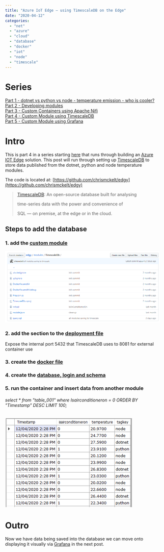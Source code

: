 ```yaml
---
title: "Azure IoT Edge – using TimescaleDB on the Edge"
date: "2020-04-12"
categories: 
  - "net"
  - "azure"
  - "cloud"
  - "database"
  - "docker"
  - "iot"
  - "node"
  - "timescale"
---
```


# Series

[Part 1 - dotnet vs python vs node - temperature emission - who is cooler?](https://dev.to/chris_mckelt/azure-iot-edge-who-is-cooler-dotnet-node-or-python-369m)  
[Part 2 - Developing modules](https://dev.to/chris_mckelt/azure-iot-edge-developing-custom-modules-df3)  
[Part 3 - Custom Containers using Apache Nifi](https://dev.to/chris_mckelt/azure-iot-edge-3rd-party-containers-3mi3)  
[Part 4 - Custom Module using TimescaleDB](https://dev.to/chris_mckelt/azure-iot-edge-using-timescaledb-on-the-edge-2ec1)  
[Part 5 - Custom Module using Grafana](https://dev.to/chris_mckelt/azure-iot-edge-using-grafana-on-the-edge-26na)

# Intro

This is part 4 in a series starting [here](https://dev.to/chris_mckelt/azure-iot-edge-who-is-cooler-dotnet-node-or-python-369m) that runs through building an [Azure IOT Edge](https://docs.microsoft.com/en-us/azure/iot-edge/about-iot-edge) solution. This post will run through setting up [TimescaleDB](https://www.timescale.com/) to store data published from the dotnet, python and node temperature modules.

The code is located at: [https://github.com/chrismckelt/edgy](https://github.com/chrismckelt/edgy)

> [TimescaleDB](https://www.timescale.com/): An open-source database built for analysing
> 
> time-series data with the power and convenience of
> 
> SQL — on premise, at the edge or in the cloud.

## Steps to add the database

### 1\. add the [custom module](https://github.com/chrismckelt/edgy/tree/master/modules/TimescaleDb) 

![](images/79062247-060de280-7ccb-11ea-901d-7faa07663fd6.png)

### 2\. add the section to the [deployment file](https://github.com/chrismckelt/edgy/blob/master/deployment.debug.template.json)

Expose the internal port 5432 that TimescaleDB uses to 8081 for external container use

<script src="https://gist.github.com/chrismckelt/3e3da727c762c8bc038551a8ef683943.js"></script>

### 3\. create the [docker file](https://github.com/chrismckelt/edgy/blob/master/modules/TimescaleDb/Dockerfile.amd64.debug)

<script src="https://gist.github.com/chrismckelt/efe8e3ed3ae9a61a07a67b9d3454b2dd.js"></script>

### 4\. create the [database, login and schema](https://github.com/chrismckelt/edgy/blob/master/modules/TimescaleDb/init.sql)

<script src="https://gist.github.com/chrismckelt/f4e73f67a6903a1f4a0446065fdc6e78.js"></script>

### 5\. run the container and insert data from another module

<script src="https://gist.github.com/chrismckelt/bfe5ece31db7cd6db21d0eb5efdee339.js"></script>

######  select \* from "table\_001" where Isairconditioneron = 0 ORDER BY "Timestamp" DESC LIMIT 100;

![](images/79062131-078adb00-7cca-11ea-975e-6885c0ba70ce.png)

# Outro

Now we have data being saved into the database we can move onto displaying it visually via [Grafana](https://grafana.com/) in the next post.
